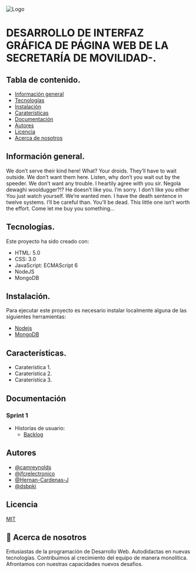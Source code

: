 ![Logo](https://dev-to-uploads.s3.amazonaws.com/uploads/articles/th5xamgrr6se0x5ro4g6.png)

    
# DESARROLLO DE INTERFAZ GRÁFICA DE PÁGINA WEB DE LA SECRETARÍA DE MOVILIDAD-.

## Tabla de contenido.
* [Información general](#información-general)
* [Tecnologías](#tecnologías)
* [Instalación](#instalación)
* [Caraterísticas](#características)
* [Documentación](#documentación)
* [Autores](#autores)
* [Licencia](#licencia)
* [Acerca de nosotros](#acerca-de-nosotros)

## Información general.
We don’t serve their kind here! What? Your droids. They’ll have to wait outside. We don’t want them here. Listen, why don’t you wait out by the speeder. We don’t want any trouble. I heartily agree with you sir. Negola dewaghi wooldugger?!? He doesn’t like you. I’m sorry. I don’t like you either You just watch yourself. We’re wanted men. I have the death sentence in twelve systems. I’ll be careful than. You’ll be dead. This little one isn’t worth the effort. Come let me buy you something…
	
## Tecnologías.
Este proyecto ha sido creado con:
* HTML: 5.0
* CSS: 3.0
* JavaScript: ECMAScript 6
* NodeJS
* MongoDB

## Instalación.
Para ejecutar este proyecto es necesario instalar localmente alguna de las siguientes herramientas:
* [Nodejs](https://nodejs.org/es/)
* [MongoDB](https://www.mongodb.com/es)

## Características.

- Caraterística 1.
- Caraterística 2.
- Caraterística 3.

## Documentación

### Sprint 1
- Historias de usuario:
  - [Backlog](https://104.152.210.24/s/Q2bJLW7WtmTL2D9)

## Autores

- [@camreynolds](https://github.com/camreynolds)
- [@jfcrelectronico](https://github.com/jfcrelectronico)
- [@Hernan-Cardenas-J](https://github.com/Hernan-Cardenas-J)
- [@dsbpki ](https://github.com/dsbpki)

## Licencia

[MIT](https://choosealicense.com/licenses/mit/)

## 🚀 Acerca de nosotros
Entusiastas de la programación de Desarrollo Web. Autodidactas en nuevas tecnologías. Contribuimos al crecimiento del equipo de manera monolítica. Afrontamos con nuestras capacidades nuevos desafios.